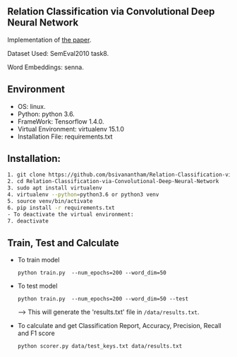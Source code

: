 ## Relation Classification via Convolutional Deep Neural Network

Implementation of [the paper](http://www.aclweb.org/anthology/C14-1220).

Dataset Used: SemEval2010 task8.

Word Embeddings: senna.


## Environment
- OS: linux.
- Python: python 3.6.
- FrameWork: Tensorflow 1.4.0.
- Virtual Environment: virtualenv 15.1.0
- Installation File: requirements.txt

## Installation:

```bash
1. git clone https://github.com/bsivanantham/Relation-Classification-via-Convolutional-Deep-Neural-Network.git
2. cd Relation-Classification-via-Convolutional-Deep-Neural-Network
3. sudo apt install virtualenv
4. virtualenv --python=python3.6 or python3 venv
5. source venv/bin/activate
6. pip install -r requirements.txt
- To deactivate the virtual environment:
7. deactivate
```

## Train, Test and Calculate

- To train model

    `python train.py  --num_epochs=200 --word_dim=50`
    
- To test model
 
    `python train.py  --num_epochs=200 --word_dim=50 --test`

    --> This will generate the 'results.txt' file in ```/data/results.txt```.

- To calculate and get Classification Report, Accuracy, Precision, Recall and F1 score

    `python scorer.py data/test_keys.txt data/results.txt`




